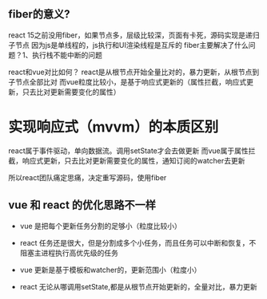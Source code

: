 ## fiber的意义?
react 15之前没用fiber，如果节点多，层级比较深，页面有卡死，源码实现是递归子节点
因为js是单线程的，js执行和UI渲染线程是互斥的
fiber主要解决了什么问题？1、执行栈不能中断的问题

react和vue对比如何？
react是从根节点开始全量比对的，暴力更新，从根节点到子节点全部比对
而vue粒度比较小，是基于响应式更新的（属性拦截，响应式更新，只去比对更新需要变化的属性）

# 实现响应式（mvvm）的本质区别
react属于事件驱动，单向数据流。调用setState才会去做更新
而vue属于属性拦截，响应式更新，只去比对更新需要变化的属性，通知订阅的watcher去更新

所以react团队痛定思痛，决定重写源码，使用fiber

## vue 和 react 的优化思路不一样
- vue 是把每个更新任务分割的足够小（粒度比较小）
- react 任务还是很大，但是分割成多个小任务，而且任务可以中断和恢复，不阻塞主进程执行高优先级的任务

- vue 更新是基于模板和watcher的，更新范围小（粒度小）
- react 无论从哪调用setState,都是从根节点开始更新的，全量对比，暴力更新